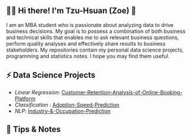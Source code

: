 ## 👩‍💻 Hi there! I'm Tzu-Hsuan (Zoe) 👋 
I am an MBA student who is passionate about analyzing data to drive business decisions. My goal is to possess a combination of both business and technical skills that enables me to ask relevant business questions, perform quality analyses and effectively share results to business stakeholders. My repositories contain my personal data science projects, programming and statistics notes. I hope you may find them useful.

## ⚡ Data Science Projects
- *Linear Regression*: [Customer-Retention-Analysis-of-Online-Booking-Platform](https://github.com/tzuhsuancheng/retention-analysis)
- *Classification* : [Adoption-Speed-Prediction](https://github.com/tzuhsuancheng/Statistical-Learning/blob/master/Final-project/project_petfinder.pdf)
- *NLP*: [Industry-&-Occupation-Prediction](https://github.com/tzuhsuancheng/Statistical-Learning/blob/master/Kaggle-competition/Final.ipynb)


## 📝 Tips & Notes


<!--
**tzuhsuancheng/tzuhsuancheng** is a ✨ _special_ ✨ repository because its `README.md` (this file) appears on your GitHub profile.

Here are some ideas to get you started:

- 🔭 I’m currently working on ...
- 🌱 I’m currently learning ...
- 👯 I’m looking to collaborate on ...
- 🤔 I’m looking for help with ...
- 💬 Ask me about ...
- 📫 How to reach me: ...
- 😄 Pronouns: ...
- ⚡ Fun fact: ...
-->
